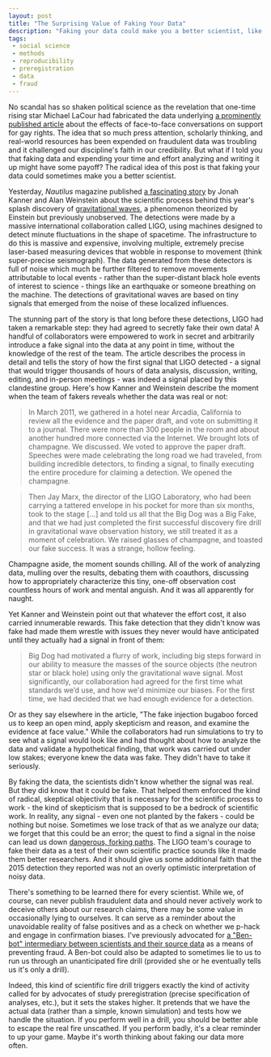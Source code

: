 ```yaml
---
layout: post
title: "The Surprising Value of Faking Your Data"
description: "Faking your data could make you a better scientist, like how a fire drill makes you more likely to survive the real thing."
tags:
 - social science
 - methods
 - reproducibility
 - preregistration
 - data
 - fraud
---
```


No scandal has so shaken political science as the revelation that one-time rising star Michael LaCour had fabricated the data underlying [a prominently published article](https://en.wikipedia.org/wiki/When_contact_changes_minds) about the effects of face-to-face conversations on support for gay rights. The idea that so much press attention, scholarly thinking, and real-world resources has been expended on fraudulent data was troubling and it challenged our discipline's faith in our credibility. But what if I told you that faking data and expending your time and effort analyzing and writing it up might have some payoff? The radical idea of this post is that faking your data could sometimes make you a better scientist.

Yesterday, *Nautilus* magazine published [a fascinating story](http://nautil.us/issue/42/fakes/the-cosmologists-who-faked-it) by Jonah Kanner and Alan Weinstein about the scientific process behind this year's splash discovery of [gravitational waves](https://en.wikipedia.org/wiki/First_observation_of_gravitational_waves), a phenomenon theorized by Einstein but previously unobserved. The detections were made by a massive international collaboration called LIGO, using machines designed to detect minute fluctuations in the shape of spacetime. The infrastructure to do this is massive and expensive, involving multiple, extremely precise laser-based measuring devices that wobble in response to movement (think super-precise seismograph). The data generated from these detectors is full of noise which much be further filtered to remove movements attributable to local events - rather than the super-distant black hole events of interest to science - things like an earthquake or someone breathing on the machine. The detections of gravitational waves are based on tiny signals that emerged from the noise of these localized influences.

The stunning part of the story is that long before these detections, LIGO had taken a remarkable step: they had agreed to secretly fake their own data! A handful of collaborators were empowered to work in secret and arbitrarily introduce a fake signal into the data at any point in time, without the knowledge of the rest of the team. The article describes the process in detail and tells the story of how the first signal that LIGO detected - a signal that would trigger thousands of hours of data analysis, discussion, writing, editing, and in-person meetings - was indeed a signal placed by this clandestine group. Here's how Kanner and Weinstein describe the moment when the team of fakers reveals whether the data was real or not:

> In March 2011, we gathered in a hotel near Arcadia, California to review all the evidence and the paper draft, and vote on submitting it to a journal. There were more than 300 people in the room and about another hundred more connected via the Internet. We brought lots of champagne. We discussed. We voted to approve the paper draft. Speeches were made celebrating the long road we had traveled, from building incredible detectors, to finding a signal, to finally executing the entire procedure for claiming a detection. We opened the champagne.

> Then Jay Marx, the director of the LIGO Laboratory, who had been carrying a tattered envelope in his pocket for more than six months, took to the stage [...] and told us all that the Big Dog was a Big Fake, and that we had just completed the first successful discovery fire drill in gravitational wave observation history, we still treated it as a moment of celebration. We raised glasses of champagne, and toasted our fake success. It was a strange, hollow feeling. 

Champagne aside, the moment sounds chilling. All of the work of analyzing data, mulling over the results, debating them with coauthors, discussing how to appropriately characterize this tiny, one-off observation cost countless hours of work and mental anguish. And it was all apparently for naught.

Yet Kanner and Weinstein point out that whatever the effort cost, it also carried innumerable rewards. This fake detection that they didn't know was fake had made them wrestle with issues they never would have anticipated until they actually had a signal in front of them:

> Big Dog had motivated a flurry of work, including big steps forward in our ability to measure the masses of the source objects (the neutron star or black hole) using only the gravitational wave signal. Most significantly, our collaboration had agreed for the first time what standards we’d use, and how we'd minimize our biases. For the first time, we had decided that we had enough evidence for a detection.

Or as they say elsewhere in the article, "The fake injection bugaboo forced us to keep an open mind, apply skepticism and reason, and examine the evidence at face value." While the collaborators had run simulations to try to see what a signal would look like and had thought about how to analyze the data and validate a hypothetical finding, that work was carried out under low stakes; everyone knew the data was fake. They didn't have to take it seriously.

By faking the data, the scientists didn't know whether the signal was real. But they did know that it could be fake. That helped them enforced the kind of radical, skeptical objectivity that is necessary for the scientific process to work - the kind of skepticism that is supposed to be a bedrock of scientific work. In reality, any signal - even one not planted by the fakers - could be nothing but noise. Sometimes we lose track of that as we analyze our data; we forget that this could be an error; the quest to find a signal in the noise can lead us down [dangerous, forking paths](http://www.stat.columbia.edu/~gelman/research/unpublished/p_hacking.pdf). The LIGO team's courage to fake their data as a test of their own scientific practice sounds like it made them better researchers. And it should give us some additional faith that the 2015 detection they reported was not an overly optimistic interpretation of noisy data. 

There's something to be learned there for every scientist. While we, of course, can never publish fraudulent data and should never actively work to deceive others about our research claims, there may be some value in occasionally lying to ourselves. It can serve as a reminder about the unavoidable reality of false positives and as a check on whether we p-hack and engage in confirmation biases. I've previously advocated for [a "Ben-bot" intermediary between scientists and their source data](http://thomasleeper.com/2015/05/fraud-prevention/) as a means of preventing fraud. A Ben-bot could also be adapted to sometimes lie to us to run us through an unanticipated fire drill (provided she or he eventually tells us it's only a drill).

Indeed, this kind of scientific fire drill triggers exactly the kind of activity called for by advocates of study preregistration (precise specification of analyses, etc.), but it sets the stakes higher. It pretends that we have the actual data (rather than a simple, known simulation) and tests how we handle the situation. If you perform well in a drill, you should be better able to escape the real fire unscathed. If you perform badly, it's a clear reminder to up your game. Maybe it's worth thinking about faking our data more often.
